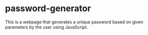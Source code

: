 # password-generator
This is a webpage that generates a unique password based on given parameters by the user using JavaScript.
